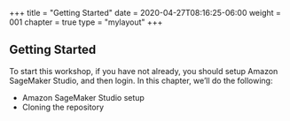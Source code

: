 +++
title = "Getting Started"
date = 2020-04-27T08:16:25-06:00
weight = 001
chapter = true
type = "mylayout"
+++

## Getting Started

To start this workshop, if you have not already, you should setup Amazon SageMaker Studio, and then login.
In this chapter, we’ll do the following:

* Amazon SageMaker Studio setup
* Cloning the repository
